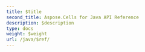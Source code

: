 ```yaml
---
title: $title
second_title: Aspose.Cells for Java API Reference
description: $description
type: docs
weight: $weight
url: /java/$ref/
---
```

